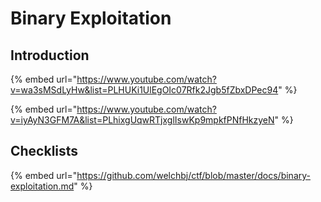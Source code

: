 # Binary Exploitation

## Introduction

{% embed url="https://www.youtube.com/watch?v=wa3sMSdLyHw&list=PLHUKi1UlEgOIc07Rfk2Jgb5fZbxDPec94" %}

{% embed url="https://www.youtube.com/watch?v=iyAyN3GFM7A&list=PLhixgUqwRTjxglIswKp9mpkfPNfHkzyeN" %}

## Checklists

{% embed url="https://github.com/welchbj/ctf/blob/master/docs/binary-exploitation.md" %}
